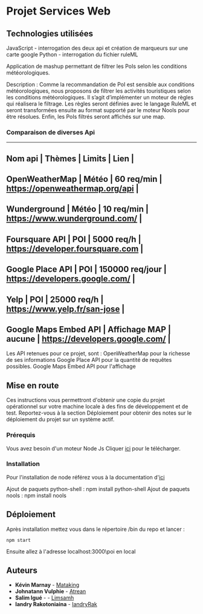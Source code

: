 # Projet Services Web

## Technologies utilisées
JavaScript - interrogation des deux api et création de marqueurs sur une carte google
Python - interrogation du fichier ruleML

Application de mashup permettant de filtrer les PoIs selon les conditions météorologiques.

Description : Comme la recommandation de PoI est sensible aux
conditions météorologiques, nous proposons de filtrer les activités
touristiques selon les conditions météorologiques. Il s’agit
d’implémenter un moteur de règles qui réalisera le filtrage. Les règles
seront définies avec le langage RuleML et seront transformées
ensuite au format supporté par le moteur Nools pour être résolues.
Enfin, les PoIs filtrés seront affichés sur une map.


### Comparaison de diverses Api
-----------------------------------------------------------------------------------------------
Nom api               |    Thèmes      |    Limits         |   Lien                           |
-----------------------------------------------------------------------------------------------
OpenWeatherMap        |    Météo       |   60 req/min      | https://openweathermap.org/api   |
-----------------------------------------------------------------------------------------------
Wunderground          |    Météo       |   10 req/min      | https://www.wunderground.com/    |
-----------------------------------------------------------------------------------------------
Foursquare API        |    POI         |    5000 req/h     | https://developer.foursquare.com |
-----------------------------------------------------------------------------------------------
Google Place API      |    POI         | 150000 req/jour   | https://developers.google.com/   |
-----------------------------------------------------------------------------------------------
Yelp                  |    POI         |   25000 req/h     | https://www.yelp.fr/san-jose     |
-----------------------------------------------------------------------------------------------
Google Maps Embed API | Affichage MAP  |    aucune         | https://developers.google.com/   |
-----------------------------------------------------------------------------------------------

Les API retenues pour ce projet, sont :
OpenWeatherMap pour la richesse de ses informations
Google Place API pour la quantité de requêtes possibles.
Google Maps Embed API pour l'affichage

## Mise en route

Ces instructions vous permettront d'obtenir une copie du projet opérationnel sur votre 
machine locale à des fins de développement et de test. Reportez-vous à la section Déploiement pour 
obtenir des notes sur le déploiement du projet sur un système actif.

### Prérequis

Vous avez besoin d'un moteur Node Js Cliquer [ici](https://nodejs.org/en/download/) pour le télécharger.

### Installation

Pour l'installation de node référez vous à la documentation d'[ici](https://nodejs.org/en/download/package-manager/)

Ajout de paquets python-shell : npm install python-shell
Ajout de paquets nools : npm install nools

## Déploiement

Après installation mettez vous dans le répertoire /bin du repo  et lancer : 

```
npm start
```

Ensuite allez à l'adresse localhost:3000\poi en local


## Auteurs

* **Kévin Marnay**  - [Mataking](https://github.com/Mataking)
* **Johnatann Vulphie**  - [Atrean](https://github.com/Atrean)
* **Salim Igué** -  - [Limsamh](https://github.com/limsamh)
* **Iandry Rakotoniaina** - [IandryRak](https://github.com/IandryRak)
